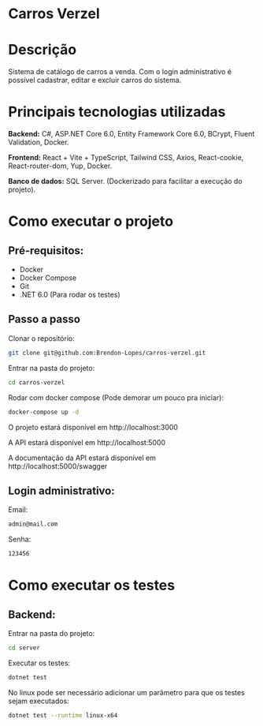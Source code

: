 # Carros Verzel

# Descrição

Sistema de catálogo de carros a venda. Com o login administrativo é possível cadastrar, editar e excluir carros do sistema.

# Principais tecnologias utilizadas

<strong>Backend:</strong> C#, ASP.NET Core 6.0, Entity Framework Core 6.0, BCrypt, Fluent Validation, Docker.

<strong>Frontend:</strong> React + Vite + TypeScript, Tailwind CSS, Axios, React-cookie, React-router-dom, Yup, Docker.

<strong>Banco de dados:</strong> SQL Server. (Dockerizado para facilitar a execução do projeto).

# Como executar o projeto

## Pré-requisitos:

- Docker
- Docker Compose
- Git
- .NET 6.0 (Para rodar os testes)

## Passo a passo

Clonar o repositório:

```bash
git clone git@github.com:Brendon-Lopes/carros-verzel.git
```

Entrar na pasta do projeto:

```bash
cd carros-verzel
```

Rodar com docker compose (Pode demorar um pouco pra iniciar):

```bash
docker-compose up -d
```

O projeto estará disponível em http://localhost:3000

A API estará disponível em http://localhost:5000

A documentação da API estará disponível em http://localhost:5000/swagger

## Login administrativo:

Email:

```bash
admin@mail.com
```

Senha:

```bash
123456
```

# Como executar os testes

## Backend:

Entrar na pasta do projeto:

```bash
cd server
```

Executar os testes:

```bash
dotnet test
```

No linux pode ser necessário adicionar um parâmetro para que os testes sejam executados:

```bash
dotnet test --runtime linux-x64
```
